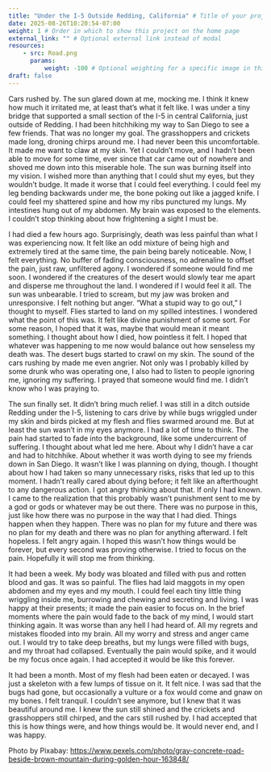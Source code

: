 ```yaml
---
title: "Under the I-5 Outside Redding, California" # Title of your project
date: 2025-08-26T10:20:54-07:00
weight: 1 # Order in which to show this project on the home page
external_link: "" # Optional external link instead of modal
resources:
    - src: Road.png
      params:
          weight: -100 # Optional weighting for a specific image in this project folder
draft: false
---
```

<title>Under the I-5 Outside Redding, California</title>

Cars rushed by. The sun glared down at me, mocking me. I think it knew how much it irritated me, at least that’s what it felt like. I was under a tiny bridge that supported a small section of the I-5 in central California, just outside of Redding. I had been hitchhiking my way to San Diego to see a few friends. That was no longer my goal. The grasshoppers and crickets made long, droning chirps around me. I had never been this uncomfortable. It made me want to claw at my skin. Yet I couldn’t move, and I hadn’t been able to move for some time, ever since that car came out of nowhere and shoved me down into this miserable hole. The sun was burning itself into my vision. I wished more than anything that I could shut my eyes, but they wouldn’t budge. It made it worse that I could feel everything. I could feel my leg bending backwards under me, the bone poking out like a jagged knife. I could feel my shattered spine and how my ribs punctured my lungs. My intestines hung out of my abdomen. My brain was exposed to the elements. I couldn’t stop thinking about how frightening a sight I must be.

I had died a few hours ago. Surprisingly, death was less painful than what I was experiencing now. It felt like an odd mixture of being high and extremely tired at the same time, the pain being barely noticeable. Now, I felt everything. No buffer of fading consciousness, no adrenaline to offset the pain, just raw, unfiltered agony. I wondered if someone would find me soon. I wondered if the creatures of the desert would slowly tear me apart and disperse me throughout the land. I wondered if I would feel it all. The sun was unbearable. I tried to scream, but my jaw was broken and unresponsive. I felt nothing but anger. “What a stupid way to go out,” I thought to myself. Flies started to land on my spilled intestines. I wondered what the point of this was. It felt like divine punishment of some sort. For some reason, I hoped that it was, maybe that would mean it meant something. I thought about how I died, how pointless it felt. I hoped that whatever was happening to me now would balance out how senseless my death was. The desert bugs started to crawl on my skin. The sound of the cars rushing by made me even angrier. Not only was I probably killed by some drunk who was operating one, I also had to listen to people ignoring me, ignoring my suffering. I prayed that someone would find me. I didn’t know who I was praying to.

The sun finally set. It didn’t bring much relief. I was still in a ditch outside Redding under the I-5, listening to cars drive by while bugs wriggled under my skin and birds picked at my flesh and flies swarmed around me. But at least the sun wasn’t in my eyes anymore. I had a lot of time to think. The pain had started to fade into the background, like some undercurrent of suffering. I thought about what led me here. About why I didn’t have a car and had to hitchhike. About whether it was worth dying to see my friends down in San Diego. It wasn’t like I was planning on dying, though. I thought about how I had taken so many unnecessary risks, risks that led up to this moment. I hadn’t really cared about dying before; it felt like an afterthought to any dangerous action. I got angry thinking about that. If only I had known. I came to the realization that this probably wasn’t punishment sent to me by a god or gods or whatever may be out there. There was no purpose in this, just like how there was no purpose in the way that I had died. Things happen when they happen. There was no plan for my future and there was no plan for my death and there was no plan for anything afterward. I felt hopeless. I felt angry again. I hoped this wasn’t how things would be forever, but every second was proving otherwise. I tried to focus on the pain. Hopefully it will stop me from thinking.

It had been a week. My body was bloated and filled with pus and rotten blood and gas. It was so painful. The flies had laid maggots in my open abdomen and my eyes and my mouth. I could feel each tiny little thing wriggling inside me, burrowing and chewing and secreting and living. I was happy at their presents; it made the pain easier to focus on. In the brief moments where the pain would fade to the back of my mind, I would start thinking again. It was worse than any hell I had heard of. All my regrets and mistakes flooded into my brain. All my worry and stress and anger came out. I would try to take deep breaths, but my lungs were filled with bugs, and my throat had collapsed. Eventually the pain would spike, and it would be my focus once again. I had accepted it would be like this forever.

It had been a month. Most of my flesh had been eaten or decayed. I was just a skeleton with a few lumps of tissue on it. It felt nice. I was sad that the bugs had gone, but occasionally a vulture or a fox would come and gnaw on my bones. I felt tranquil. I couldn’t see anymore, but I knew that it was beautiful around me. I knew the sun still shined and the crickets and grasshoppers still chirped, and the cars still rushed by. I had accepted that this is how things were, and how things would be. It would never end, and I was happy. 


Photo by Pixabay: https://www.pexels.com/photo/gray-concrete-road-beside-brown-mountain-during-golden-hour-163848/